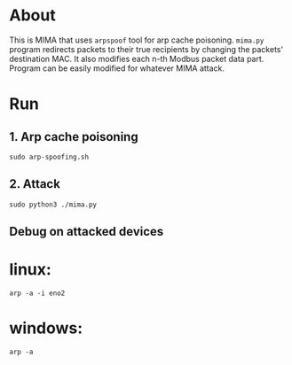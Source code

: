 # About
This is MIMA that uses `arpspoof` tool for arp cache poisoning.
`mima.py` program redirects packets to their true recipients by changing the packets' destination MAC. It also modifies each n-th Modbus packet data part. 
Program can be easily modified for whatever MIMA attack. 

# Run
## 1. Arp cache poisoning 
`sudo arp-spoofing.sh`
## 2. Attack 
`sudo python3 ./mima.py`

## Debug on attacked devices
# linux:
`arp -a -i eno2`

# windows:
`arp -a`
 
